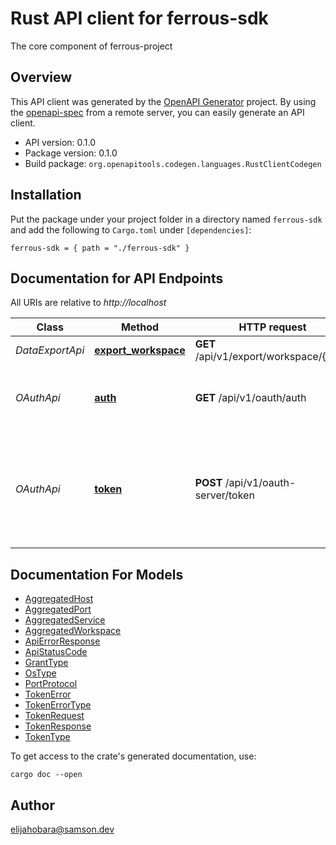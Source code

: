 # Rust API client for ferrous-sdk

The core component of ferrous-project


## Overview

This API client was generated by the [OpenAPI Generator](https://openapi-generator.tech) project.  By using the [openapi-spec](https://openapis.org) from a remote server, you can easily generate an API client.

- API version: 0.1.0
- Package version: 0.1.0
- Build package: `org.openapitools.codegen.languages.RustClientCodegen`

## Installation

Put the package under your project folder in a directory named `ferrous-sdk` and add the following to `Cargo.toml` under `[dependencies]`:

```
ferrous-sdk = { path = "./ferrous-sdk" }
```

## Documentation for API Endpoints

All URIs are relative to *http://localhost*

Class | Method | HTTP request | Description
------------ | ------------- | ------------- | -------------
*DataExportApi* | [**export_workspace**](docs/DataExportApi.md#export_workspace) | **GET** /api/v1/export/workspace/{uuid} | 
*OAuthApi* | [**auth**](docs/OAuthApi.md#auth) | **GET** /api/v1/oauth/auth | Initial endpoint an application redirects the user to.
*OAuthApi* | [**token**](docs/OAuthApi.md#token) | **POST** /api/v1/oauth-server/token | Endpoint an application calls itself after the user accepted and was redirected back to it.


## Documentation For Models

 - [AggregatedHost](docs/AggregatedHost.md)
 - [AggregatedPort](docs/AggregatedPort.md)
 - [AggregatedService](docs/AggregatedService.md)
 - [AggregatedWorkspace](docs/AggregatedWorkspace.md)
 - [ApiErrorResponse](docs/ApiErrorResponse.md)
 - [ApiStatusCode](docs/ApiStatusCode.md)
 - [GrantType](docs/GrantType.md)
 - [OsType](docs/OsType.md)
 - [PortProtocol](docs/PortProtocol.md)
 - [TokenError](docs/TokenError.md)
 - [TokenErrorType](docs/TokenErrorType.md)
 - [TokenRequest](docs/TokenRequest.md)
 - [TokenResponse](docs/TokenResponse.md)
 - [TokenType](docs/TokenType.md)


To get access to the crate's generated documentation, use:

```
cargo doc --open
```

## Author

elijahobara@samson.dev